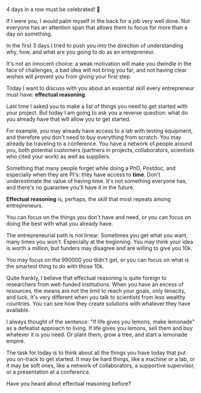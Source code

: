 4 days in a row must be celebrated! 🎉 

If I were you, I would palm myself in the back for a job very well done. Not everyone has an attention span that allows them to focus for more than a day on something. 

In the first 3 days I tried to push you into the direction of understanding why, how, and what are you going to do as an entrepreneur. 

It's not an innocent choice: a weak motivation will make you dwindle in the face of challenges, a bad idea will not bring you far, and not having clear wishes will prevent you from giving your first step. 

Today I want to discuss with you about an essential skill every entrepreneur must have: **effectual reasoning**. 

Last time I asked you to make a list of things you need to get started with your project. But today I am going to ask you a reverse question: what do you already have that will allow you to get started. 

For example, you may already have access to a lab with testing equipment, and therefore you don't need to buy everything from scratch. You may already be traveling to a conference. You have a network of people around you, both potential customers (partners in projects, collaborators, scientists who cited your work) as well as suppliers. 

Something that many people forget while doing a PhD, Postdoc, and especially when they are PI's: they have access to **time**. Don't underestimate the value of having time. It's not something everyone has, and there's no guarantee you'll have it in the future.  

**Effectual reasoning** is, perhaps, the skill that most repeats among entrepreneurs. 

You can focus on the things you don't have and need, or you can focus on doing the best with what you already have. 

The entrepreneurial path is not linear. Sometimes you get what you want, many times you won't. Especially at the beginning. You may think your idea is worth a million, but funders may disagree and are willing to give you 10k. 

You may focus on the 990000 you didn't get, or you can focus on what is the smartest thing to do with those 10k. 

Quite frankly, I believe that effectual reasoning is quite foreign to researchers from well-funded institutions. When you have an excess of resources, the means are not the limit to reach your goals, only tenacity, and luck. It's very different when you talk to scientists from less wealthy countries. You can see how they create solutions with whatever they have available. 

I always thought of the sentence: "If life gives you lemons, make lemonade" as a defeatist approach to living. If life gives you lemons, sell them and buy whatever it is you need. Or plant them, grow a tree, and start a lemonade empire. 

The task for today is to think about all the things you have today that put you on-track to get started. It may be hard things, like a machine or a lab, or it may be soft ones, like a network of collaborators, a supportive supervisor, or a presentation at a conference. 

Have you heard about effectual reasoning before? 



